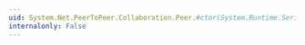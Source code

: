 ```yaml
---
uid: System.Net.PeerToPeer.Collaboration.Peer.#ctor(System.Runtime.Serialization.SerializationInfo,System.Runtime.Serialization.StreamingContext)
internalonly: False
---
```

